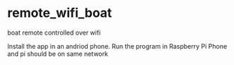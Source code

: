 # remote_wifi_boat
boat remote controlled over wifi 

Install the app in an andriod phone.
Run the program in Raspberry Pi
Phone and pi should be on same network
